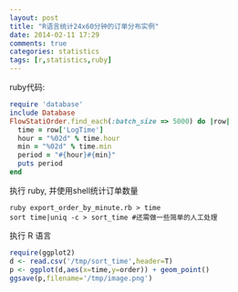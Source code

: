 ```yaml
---
layout: post
title: "R语言统计24x60分钟的订单分布实例"
date: 2014-02-11 17:29
comments: true
categories: statistics
tags: [r,statistics,ruby]
---
```


ruby代码:

```ruby
require 'database'
include Database
FlowStatiOrder.find_each(:batch_size => 5000) do |row|
  time = row['LogTime']
  hour = "%02d" % time.hour
  min = "%02d" % time.min
  period = "#{hour}#{min}"
  puts period
end
```

执行 ruby, 并使用shell统计订单数量

```shell
ruby export_order_by_minute.rb > time
sort time|uniq -c > sort_time #还需做一些简单的人工处理
```

执行 R 语言

```r
require(ggplot2)
d <- read.csv('/tmp/sort_time',header=T)
p <- ggplot(d,aes(x=time,y=order)) + geom_point()
ggsave(p,filename='/tmp/image.png')
```
